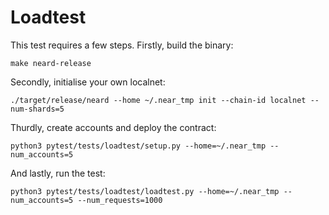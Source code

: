 # Loadtest 

This test requires a few steps.  Firstly, build the binary:

```shell
make neard-release
```

Secondly, initialise your own localnet:

```shell
./target/release/neard --home ~/.near_tmp init --chain-id localnet --num-shards=5
```

Thurdly, create accounts and deploy the contract:

```shell
python3 pytest/tests/loadtest/setup.py --home=~/.near_tmp --num_accounts=5
```

And lastly, run the test:

```shell
python3 pytest/tests/loadtest/loadtest.py --home=~/.near_tmp --num_accounts=5 --num_requests=1000
```
